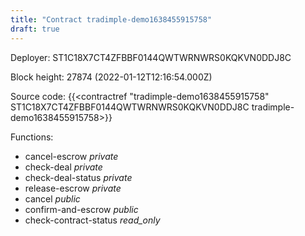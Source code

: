 ```yaml
---
title: "Contract tradimple-demo1638455915758"
draft: true
---
```

Deployer: ST1C18X7CT4ZFBBF0144QWTWRNWRS0KQKVN0DDJ8C


 



Block height: 27874 (2022-01-12T12:16:54.000Z)

Source code: {{<contractref "tradimple-demo1638455915758" ST1C18X7CT4ZFBBF0144QWTWRNWRS0KQKVN0DDJ8C tradimple-demo1638455915758>}}

Functions:

* cancel-escrow _private_
* check-deal _private_
* check-deal-status _private_
* release-escrow _private_
* cancel _public_
* confirm-and-escrow _public_
* check-contract-status _read_only_
